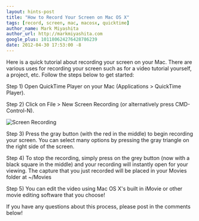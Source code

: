 ```yaml
---
layout: hints-post
title: "How to Record Your Screen on Mac OS X"
tags: [record, screen, mac, macosx, quicktime]
author_name: Mark Miyashita
author_url: http://markmiyashita.com
google_plus: 101180624276428786239
date: 2012-04-30 17:53:00 -8
---
```


Here is a quick tutorial about recording your screen on your Mac. There are various uses for recording your screen such as for a video tutorial yourself, a project, etc. Follow the steps below to get started:

Step 1) Open QuickTime Player on your Mac (Applications > QuickTime Player).

Step 2) Click on File > New Screen Recording (or alternatively press CMD-Control-N).

<img class="clear blog-image-full-border" src="{{site.url}}/images/screen_record.png" title="Screen Recording">

Step 3) Press the gray button (with the red in the middle) to begin recording your screen. You can select many options by pressing the gray triangle on the right side of the screen.

Step 4) To stop the recording, simply press on the grey button (now with a black square in the middle) and your recording will instantly open for your viewing. The capture that you just recorded will be placed in your Movies folder at ~/Movies

Step 5) You can edit the video using Mac OS X's built in iMovie or other movie editing software that you choose!

If you have any questions about this process, please post in the comments below!